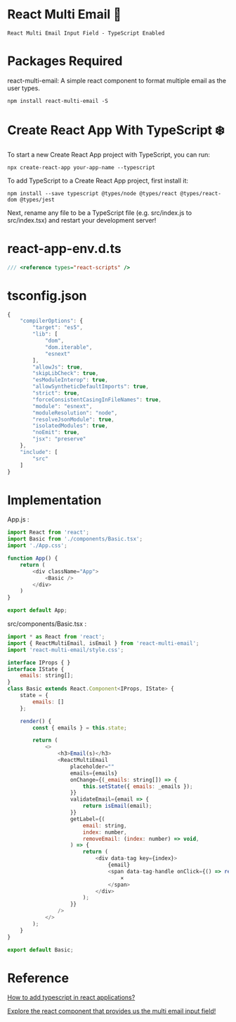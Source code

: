 # React Multi Email :construction_worker:

	React Multi Email Input Field - TypeScript Enabled

# Packages Required 

react-multi-email: A simple react component to format multiple email as the user types.

	npm install react-multi-email -S
	
# Create React App With TypeScript :snowflake:

To start a new Create React App project with TypeScript, you can run:

	npx create-react-app your-app-name --typescript

To add TypeScript to a Create React App project, first install it:

	npm install --save typescript @types/node @types/react @types/react-dom @types/jest

Next, rename any file to be a TypeScript file (e.g. src/index.js to src/index.tsx) and restart your development server!

# react-app-env.d.ts

```typescript
/// <reference types="react-scripts" />
```

# tsconfig.json

```javascript
{
	"compilerOptions": {
		"target": "es5",
		"lib": [
			"dom",
			"dom.iterable",
			"esnext"
		],
		"allowJs": true,
		"skipLibCheck": true,
		"esModuleInterop": true,
		"allowSyntheticDefaultImports": true,
		"strict": true,
		"forceConsistentCasingInFileNames": true,
		"module": "esnext",
		"moduleResolution": "node",
		"resolveJsonModule": true,
		"isolatedModules": true,
		"noEmit": true,
		"jsx": "preserve"
	},
	"include": [
		"src"
	]
}
```

# Implementation

App.js :

```javascript
import React from 'react';
import Basic from './components/Basic.tsx';
import './App.css';

function App() {
	return (
		<div className="App">
			<Basic />
		</div>
	)
}

export default App;
```

src/components/Basic.tsx :

```javascript
import * as React from 'react';
import { ReactMultiEmail, isEmail } from 'react-multi-email';
import 'react-multi-email/style.css';

interface IProps { }
interface IState {
	emails: string[];
}
class Basic extends React.Component<IProps, IState> {
	state = {
		emails: []
	};

	render() {
		const { emails } = this.state;

		return (
			<>
				<h3>Email(s)</h3>
				<ReactMultiEmail
					placeholder=""
					emails={emails}
					onChange={(_emails: string[]) => {
						this.setState({ emails: _emails });
					}}
					validateEmail={email => {
						return isEmail(email);
					}}
					getLabel={(
						email: string,
						index: number,
						removeEmail: (index: number) => void,
					) => {
						return (
							<div data-tag key={index}>
								{email}
								<span data-tag-handle onClick={() => removeEmail(index)}>
									×
								</span>
							</div>
						);
					}}
				/>
			</>
		);
	}
}

export default Basic;
```

# Reference

[How to add typescript in react applications?](https://facebook.github.io/create-react-app/docs/adding-typescript)

[Explore the react component that provides us the multi email input field!](https://www.npmjs.com/package/react-multi-email)
